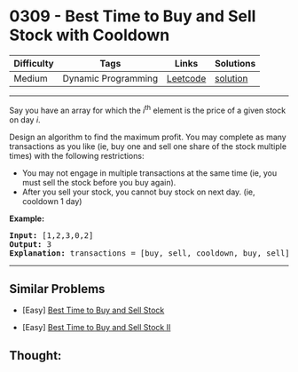 # 0309 - Best Time to Buy and Sell Stock with Cooldown

Difficulty  | Tags | Links | Solutions
----------- | ---- | ----- | -----
Medium | Dynamic Programming | [Leetcode](https://leetcode.com/problems/best-time-to-buy-and-sell-stock-with-cooldown) | [solution](https://leetcode.com/problems/best-time-to-buy-and-sell-stock-with-cooldown/solution/)


-----------

<p>Say you have an array for which the <i>i</i><sup>th</sup> element is the price of a given stock on day <i>i</i>.</p>

<p>Design an algorithm to find the maximum profit. You may complete as many transactions as you like (ie, buy one and sell one share of the stock multiple times) with the following restrictions:</p>

<ul>
	<li>You may not engage in multiple transactions at the same time (ie, you must sell the stock before you buy again).</li>
	<li>After you sell your stock, you cannot buy stock on next day. (ie, cooldown 1 day)</li>
</ul>

<p><b>Example:</b></p>

<pre>
<strong>Input:</strong> [1,2,3,0,2]
<strong>Output: </strong>3 
<strong>Explanation:</strong> transactions = [buy, sell, cooldown, buy, sell]
</pre>

-----------


## Similar Problems

- [Easy] [Best Time to Buy and Sell Stock](best-time-to-buy-and-sell-stock)

- [Easy] [Best Time to Buy and Sell Stock II](best-time-to-buy-and-sell-stock-ii)




## Thought:
